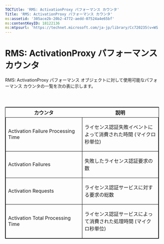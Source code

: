 ```yaml
---
TOCTitle: 'RMS: ActivationProxy パフォーマンス カウンタ'
Title: 'RMS: ActivationProxy パフォーマンス カウンタ'
ms:assetid: '305ace2b-20b2-4772-aedd-07524a4e65bf'
ms:contentKeyID: 18122136
ms:mtpsurl: 'https://technet.microsoft.com/ja-jp/library/Cc720235(v=WS.10)'
---
```


RMS: ActivationProxy パフォーマンス カウンタ
============================================

RMS: ActivationProxy パフォーマンス オブジェクトに対して使用可能なパフォーマンス カウンタの一覧を次の表に示します。

###  

<p> </p>
<table style="border:1px solid black;">
<colgroup>
<col width="50%" />
<col width="50%" />
</colgroup>
<thead>
<tr class="header">
<th>カウンタ</th>
<th>説明</th>
</tr>
</thead>
<tbody>
<tr class="odd">
<td style="border:1px solid black;"><p>Activation Failure Processing Time</p></td>
<td style="border:1px solid black;"><p>ライセンス認証失敗イベントによって消費された時間 (マイクロ秒単位)</p></td>
</tr>
<tr class="even">
<td style="border:1px solid black;"><p>Activation Failures</p></td>
<td style="border:1px solid black;"><p>失敗したライセンス認証要求の数</p></td>
</tr>
<tr class="odd">
<td style="border:1px solid black;"><p>Activation Requests</p></td>
<td style="border:1px solid black;"><p>ライセンス認証サービスに対する要求の総数</p></td>
</tr>
<tr class="even">
<td style="border:1px solid black;"><p>Activation Total Processing Time</p></td>
<td style="border:1px solid black;"><p>ライセンス認証サービスによって消費された処理時間 (マイクロ秒単位)</p></td>
</tr>
</tbody>
</table>
